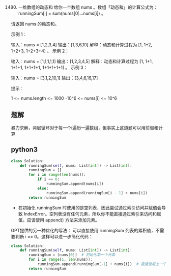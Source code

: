 
1480. 一维数组的动态和
给你一个数组 nums 。数组「动态和」的计算公式为：runningSum[i] = sum(nums[0]…nums[i]) 。

请返回 nums 的动态和。

 

示例 1：

输入：nums = [1,2,3,4]
输出：[1,3,6,10]
解释：动态和计算过程为 [1, 1+2, 1+2+3, 1+2+3+4] 。
示例 2：

输入：nums = [1,1,1,1,1]
输出：[1,2,3,4,5]
解释：动态和计算过程为 [1, 1+1, 1+1+1, 1+1+1+1, 1+1+1+1+1] 。
示例 3：

输入：nums = [3,1,2,10,1]
输出：[3,4,6,16,17]
 

提示：

1 <= nums.length <= 1000
-10^6 <= nums[i] <= 10^6

## 题解
暴力求解，两层循环对于每一个i遍历一遍数组，但事实上这道题可以用前缀和计算


## python3

```python
class Solution:
    def runningSum(self, nums: List[int]) -> List[int]:
        runningSum = []
        for i in range(len(nums)):
            if i == 0:
                runningSum.append(nums[i])
            else:
                runningSum.append(runningSum[i - 1] + nums[i])
        return runningSum
```

- 在初始化 runningSum 时使用的是空列表，因此尝试通过索引访问并赋值会导致 IndexError。空列表没有任何元素，所以你不能直接通过索引来访问和赋值。应该使用 append() 方法来添加元素。

GPT提供的另一种优化的写法：
可以直接使用 runningSum 列表的累积值，不需要判断 i == 0。这样可以进一步简化代码：

```python
class Solution:
    def runningSum(self, nums: List[int]) -> List[int]:
        runningSum = [nums[0]]  # 初始化第一个元素
        for i in range(1, len(nums)):
            runningSum.append(runningSum[-1] + nums[i])  # 直接使用上一个值
        return runningSum
```